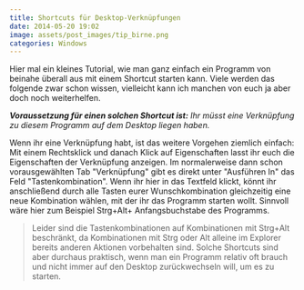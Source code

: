 ```yaml
---
title: Shortcuts für Desktop-Verknüpfungen
date: 2014-05-20 19:02
image: assets/post_images/tip_birne.png
categories: Windows
---
```


Hier mal ein kleines Tutorial, wie man ganz einfach ein Programm von beinahe überall aus mit einem Shortcut starten kann. Viele werden das folgende zwar schon wissen, vielleicht kann ich manchen von euch ja aber doch noch weiterhelfen.<!--more-->

_**Voraussetzung für einen solchen Shortcut ist:** Ihr müsst eine Verknüpfung zu diesem Programm auf dem Desktop liegen haben._

Wenn ihr eine Verknüpfung habt, ist das weitere Vorgehen ziemlich einfach:
Mit einem Rechtsklick und danach Klick auf Eigenschaften lasst ihr euch die Eigenschaften der Verknüpfung anzeigen. Im normalerweise dann schon vorausgewählten Tab "Verknüpfung" gibt es direkt unter "Ausführen In" das Feld "Tastenkombination".
Wenn ihr hier in das Textfeld klickt, könnt ihr anschließend durch alle Tasten eurer Wunschkombination gleichzeitig eine neue Kombination wählen, mit der ihr das Programm starten wollt. Sinnvoll wäre hier zum Beispiel Strg+Alt+ Anfangsbuchstabe des Programms.
> Leider sind die Tastenkombinationen auf Kombinationen mit Strg+Alt beschränkt, da Kombinationen mit Strg oder Alt alleine im Explorer bereits anderen Aktionen vorbehalten sind.
Solche Shortcuts sind aber durchaus praktisch, wenn man ein Programm relativ oft brauch und nicht immer auf den Desktop zurückwechseln will, um es zu starten.